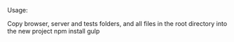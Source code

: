 Usage:

Copy browser, server and tests folders, and all files in the root directory into the new project
npm install
gulp
